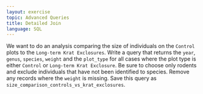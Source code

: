 ```yaml
---
layout: exercise
topic: Advanced Queries
title: Detailed Join
language: SQL
---
```


We want to do an analysis comparing the size of individuals on the `Control` 
plots to the `Long-term Krat Exclosures`. Write a query that returns the `year`,
`genus`, `species`, `weight` and the `plot_type` for all cases where the plot
type is either `Control` or `Long-term Krat Exclosure`. Be sure to choose only
rodents and exclude individuals that have not been identified to species. Remove 
any records where the `weight` is missing. Save this query as `size_comparison_controls_vs_krat_exclosures`.

